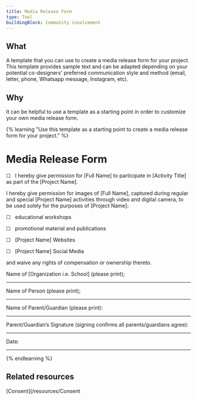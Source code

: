 ```yaml
---
title: Media Release Form
type: Tool
buildingBlock: Community involvement
---
```

## What

A template that you can use to create a media release form for your project. This template provides sample text and can be adapted depending on your potential co-designers' preferred communication style and method (email, letter, phone, Whatsapp message, Instagram, etc).

## Why

It can be helpful to use a template as a starting point in order to customize your own media release form.

{% learning "Use this template as a starting point to create a media release form for your project." %}

# Media Release Form

☐   I hereby give permission for \[Full Name] to participate in \[Activity Title] as part of the \[Project Name].

I hereby give permission for images of \[Full Name], captured during regular and special \[Project Name] activities through video and digital camera, to be used solely for the purposes of \[Project Name]:

☐   educational workshops

☐   promotional material and publications

☐   \[Project Name] Websites

☐   \[Project Name] Social Media

and waive any rights of compensation or ownership thereto.



[](<>)Name of \[Organization i.e. School] (please print);                                     

- - -



Name of Person (please print);

- - -



Name of Parent/Guardian (please print):

- - -



Parent/Guardian’s Signature (signing confirms all parents/guardians agree):

- - -



Date: 

- - -

{% endlearning %}

## Related resources
[Consent](/resources/Consent 